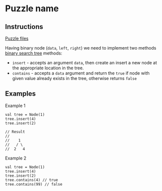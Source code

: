 # Puzzle name

## Instructions

[Puzzle files](.)

Having binary node (`data`, `left`, `right`) we need to implement two methods
[binary search tree](https://en.wikipedia.org/wiki/Binary_search_tree) methods:
* `insert` - accepts an argument `data`, then create an insert a new node at the
appropriate location in the tree.
* `contains` - accepts a `data` argument and return the `true` if node with given value already exists in the tree, otherwise returns `false`

## Examples

Example 1

```
val tree = Node(1)
tree.insert(4)
tree.insert(2)

// Result
//
//    1
//   / \
//  2   4
```

Example 2

```
val tree = Node(1)
tree.insert(4)
tree.insert(2)
tree.contains(4) // true
tree.contains(99) // false
```

